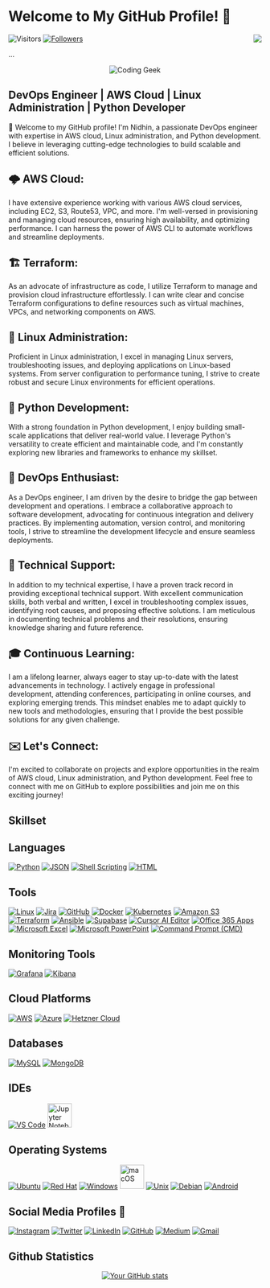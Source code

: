 # Welcome to My GitHub Profile! 👋

![Visitors](https://komarev.com/ghpvc/?username=ni8hin&color=blueviolet)
[![Followers](https://img.shields.io/github/followers/ni8hin?style=social)](https://github.com/Man-of-Mischief)
[<img align="right" src="https://img.shields.io/badge/LinkedIn-Connect-blue?style=flat&logo=linkedin">](https://www.linkedin.com/in/nidhinbabukuttan/)

...

<!-- Coding Geek Animation -->
<p align="center">
  <img src="https://user-images.githubusercontent.com/22107794/139580686-887df369-edb8-4bc8-b607-4fbf6d7e4866.gif" alt="Coding Geek" />
</p>

## DevOps Engineer | AWS Cloud | Linux Administration | Python Developer

👋 Welcome to my GitHub profile! I'm Nidhin, a passionate DevOps engineer with expertise in AWS cloud, Linux administration, and Python development. I believe in leveraging cutting-edge technologies to build scalable and efficient solutions.

## 🌩️ AWS Cloud:
I have extensive experience working with various AWS cloud services, including EC2, S3, Route53, VPC, and more. I'm well-versed in provisioning and managing cloud resources, ensuring high availability, and optimizing performance. I can harness the power of AWS CLI to automate workflows and streamline deployments.

## 🏗️ Terraform:
As an advocate of infrastructure as code, I utilize Terraform to manage and provision cloud infrastructure effortlessly. I can write clear and concise Terraform configurations to define resources such as virtual machines, VPCs, and networking components on AWS.

## 🐧 Linux Administration:
Proficient in Linux administration, I excel in managing Linux servers, troubleshooting issues, and deploying applications on Linux-based systems. From server configuration to performance tuning, I strive to create robust and secure Linux environments for efficient operations.

## 🐍 Python Development:
With a strong foundation in Python development, I enjoy building small-scale applications that deliver real-world value. I leverage Python's versatility to create efficient and maintainable code, and I'm constantly exploring new libraries and frameworks to enhance my skillset.

## 🚀 DevOps Enthusiast:
As a DevOps engineer, I am driven by the desire to bridge the gap between development and operations. I embrace a collaborative approach to software development, advocating for continuous integration and delivery practices. By implementing automation, version control, and monitoring tools, I strive to streamline the development lifecycle and ensure seamless deployments.

## 🔧 Technical Support:
In addition to my technical expertise, I have a proven track record in providing exceptional technical support. With excellent communication skills, both verbal and written, I excel in troubleshooting complex issues, identifying root causes, and proposing effective solutions. I am meticulous in documenting technical problems and their resolutions, ensuring knowledge sharing and future reference.

## 🎓 Continuous Learning:
I am a lifelong learner, always eager to stay up-to-date with the latest advancements in technology. I actively engage in professional development, attending conferences, participating in online courses, and exploring emerging trends. This mindset enables me to adapt quickly to new tools and methodologies, ensuring that I provide the best possible solutions for any given challenge.

## ✉️ Let's Connect:
I'm excited to collaborate on projects and explore opportunities in the realm of AWS cloud, Linux administration, and Python development. Feel free to connect with me on GitHub to explore possibilities and join me on this exciting journey!

## Skillset

## Languages

<p>
  <a href="https://www.python.org/"><img src="https://img.icons8.com/color/48/000000/python.png" alt="Python"/></a>
  <a href="https://www.json.org/"><img src="https://img.icons8.com/color/48/000000/json.png" alt="JSON"/></a>
  <a href="https://www.gnu.org/software/bash/"><img src="https://img.icons8.com/color/48/000000/console.png" alt="Shell Scripting"/></a>
  <a href="https://developer.mozilla.org/en-US/docs/Web/HTML"><img src="https://img.icons8.com/color/48/000000/html-5--v1.png" alt="HTML"/></a>
</p>

## Tools

<p>
    <a href="https://www.linux.org/"><img src="https://img.icons8.com/color/48/000000/linux.png" alt="Linux"/></a>
    <a href="https://www.atlassian.com/software/jira"><img src="https://img.icons8.com/color/48/000000/jira.png" alt="Jira"/></a>
    <a href="https://github.com/"><img src="https://img.icons8.com/fluent/48/000000/github.png" alt="GitHub"/></a>
    <a href="https://www.docker.com/"><img src="https://img.icons8.com/color/48/000000/docker.png" alt="Docker"/></a>
    <a href="https://kubernetes.io/"><img src="https://img.icons8.com/color/48/000000/kubernetes.png" alt="Kubernetes"/></a>
    <a href="https://aws.amazon.com/s3/"><img src="https://img.icons8.com/color/48/000000/amazon-s3.png" alt="Amazon S3"/></a>
    <a href="https://www.terraform.io/"><img src="https://img.icons8.com/color/48/000000/terraform.png" alt="Terraform"/></a>
    <a href="https://www.ansible.com/"><img src="https://img.icons8.com/color/48/000000/ansible.png" alt="Ansible"/></a>
    <a href="https://supabase.com/"><img src="https://img.icons8.com/color/48/000000/supabase.png" alt="Supabase"/></a>
    <a href="https://www.cursor.so/"><img src="https://img.icons8.com/color/48/000000/ai.png" alt="Cursor AI Editor"/></a>
    <a href="https://www.office.com/"><img src="https://img.icons8.com/color/48/000000/office-365.png" alt="Office 365 Apps"/></a>
    <a href="https://www.microsoft.com/en-us/microsoft-365/excel"><img src="https://img.icons8.com/color/48/000000/microsoft-excel-2019--v1.png" alt="Microsoft Excel"/></a>
    <a href="https://www.microsoft.com/en-us/microsoft-365/powerpoint"><img src="https://img.icons8.com/color/48/000000/microsoft-powerpoint-2019--v2.png" alt="Microsoft PowerPoint"/></a>
    <a href="https://en.wikipedia.org/wiki/Cmd.exe"><img src="https://img.icons8.com/color/48/000000/console.png" alt="Command Prompt (CMD)"/></a>
</p>

## Monitoring Tools

<p>
    <a href="https://grafana.com/"><img src="https://img.icons8.com/color/48/000000/grafana.png" alt="Grafana"/></a>
    <a href="https://www.elastic.co/kibana"><img src="https://img.icons8.com/color/48/000000/kibana.png" alt="Kibana"/></a>
</p>

## Cloud Platforms

<p>
    <a href="https://aws.amazon.com/"><img src="https://img.icons8.com/color/48/000000/amazon-web-services.png" alt="AWS"/></a>
    <a href="https://azure.microsoft.com/"><img src="https://img.icons8.com/color/48/000000/azure-1.png" alt="Azure"/></a>
    <a href="https://www.hetzner.com/cloud"><img src="https://img.icons8.com/color/48/000000/cloud.png" alt="Hetzner Cloud"/></a>
</p>

## Databases

<p>
  <a href="https://www.mysql.com/"><img src="https://img.icons8.com/color/48/000000/mysql-logo.png" alt="MySQL"/></a>
  <a href="https://www.mongodb.com/"><img src="https://img.icons8.com/color/48/000000/mongodb.png" alt="MongoDB"></a>
</p>

## IDEs
<p>
  <a href="https://code.visualstudio.com/"><img src="https://img.icons8.com/color/48/000000/visual-studio-code-2019.png" alt="VS Code"/></a>
  <a href="https://jupyter.org/"><img src="https://www.vectorlogo.zone/logos/jupyter/jupyter-icon.svg" alt="Jupyter Notebook" width="48"/></a>
</p>

## Operating Systems

<p>
  <a href="https://ubuntu.com/"><img src="https://img.icons8.com/color/48/000000/ubuntu.png" alt="Ubuntu"/></a>
  <a href="https://www.redhat.com/en"><img src="https://img.icons8.com/color/48/000000/red-hat.png" alt="Red Hat"/></a>
  <a href="https://www.microsoft.com/en-us/windows"><img src="https://img.icons8.com/color/48/000000/windows-10.png" alt="Windows"/></a>
  <a href="https://www.apple.com/macos/"><img src="https://upload.wikimedia.org/wikipedia/commons/thumb/f/fa/Apple_logo_black.svg/1200px-Apple_logo_black.svg.png" alt="macOS" width="48"/></a>
  <a href="https://www.unix.org/"><img src="https://img.icons8.com/color/48/000000/unix.png" alt="Unix"/></a>
  <a href="https://www.debian.org/"><img src="https://img.icons8.com/color/48/000000/debian.png" alt="Debian"/></a>
  <a href="https://www.android.com/"><img src="https://img.icons8.com/color/48/000000/android-os.png" alt="Android"/></a>
</p>

## Social Media Profiles 📲

<p>
  <a href="https://www.instagram.com/ni8hin?igsh=aHZxNDcwNjA3d2cz"><img src="https://img.icons8.com/color/48/000000/instagram-new.png" alt="Instagram"/></a>
  <a href="https://x.com/ni8hin"><img src="https://img.icons8.com/color/48/000000/twitter.png" alt="Twitter"/></a>
  <a href="https://www.linkedin.com/in/nidhinbabukuttan/"><img src="https://img.icons8.com/color/48/000000/linkedin.png" alt="LinkedIn"/></a>
  <a href="https://github.com/Man-of-Mischief"><img src="https://img.icons8.com/fluent/48/000000/github.png" alt="GitHub"/></a>
  <a href="https://medium.com/@nidhinbabukuttan"><img src="https://img.icons8.com/color/48/000000/medium-monogram.png" alt="Medium"/></a>
  <a href="mailto:nidhinbabukuttan@gmail.com"><img src="https://img.icons8.com/color/48/000000/gmail.png" alt="Gmail"></a>
</p>

## Github Statistics

<p align="center">
  <a href="https://github.com/Man-of-Mischief">
    <img src="https://github-readme-stats.vercel.app/api?username=Man-of-Mischief" alt="Your GitHub stats">
  </a>
</p>

